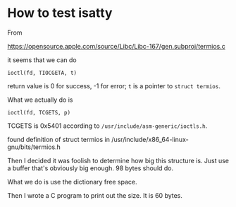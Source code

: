# How to test isatty

From

https://opensource.apple.com/source/Libc/Libc-167/gen.subproj/termios.c

it seems that we can do

    ioctl(fd, TIOCGETA, t)

return value is 0 for success, -1 for error;
`t` is a pointer to `struct termios`.

What we actually do is

    ioctl(fd, TCGETS, p)

TCGETS is 0x5401 according to `/usr/include/asm-generic/ioctls.h`.

found definition of struct termios in
/usr/include/x86_64-linux-gnu/bits/termios.h

Then I decided it was foolish
to determine how big this structure is.
Just use a buffer that's obviously big enough.
98 bytes should do.

What we do is use the dictionary free space.

Then I wrote a C program to print out the size.
It is 60 bytes.
